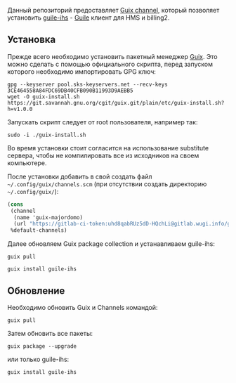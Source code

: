 Данный репозиторий предоставляет [Guix
channel](https://www.gnu.org/software/guix/manual/en/html_node/Channels.html),
который позволяет установить [guile-ihs](https://gitlab.wugi.info/guile/guile-ihs) -
[Guile](https://www.gnu.org/software/guile/) клиент для HMS и billing2.

## Установка

Прежде всего необходимо установить пакетный менеджер [Guix](https://www.gnu.org/software/guix/).  Это можно
сделать с помощью официального скрипта, перед запуском которого
необходимо импортировать GPG ключ:
``` shell
gpg --keyserver pool.sks-keyservers.net --recv-keys 3CE464558A84FDC69DB40CFB090B11993D9AEBB5
wget -O guix-install.sh https://git.savannah.gnu.org/cgit/guix.git/plain/etc/guix-install.sh?h=v1.0.0
```

Запускать скрипт следует от root пользователя, например так:
``` shell
sudo -i ./guix-install.sh
```

Во время установки стоит согласится на использование substitute сервера, чтобы
не компилировать все из исходников на своем компьютере.

После установки добавить в свой создать файл `~/.config/guix/channels.scm`
(при отсутствии создать директорию `~/.config/guix/`):
``` scheme
(cons
 (channel
  (name 'guix-majordomo)
  (url "https://gitlab-ci-token:uhd8qabRUz5dD-HQchLi@gitlab.wugi.info/guix/guix-majordomo.git"))
 %default-channels)
```

Далее обновляем Guix package collection и устанавливаем guile-ihs:
``` shell
guix pull

guix install guile-ihs
```

## Обновление

Необходимо обновить Guix и Channels командой:
``` shell
guix pull
```

Затем обновить все пакеты:
``` shell
guix package --upgrade
```

или только guile-ihs:
``` shell
guix install guile-ihs
```
